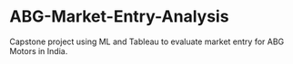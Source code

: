 # ABG-Market-Entry-Analysis
Capstone project using ML and Tableau to evaluate market entry for ABG Motors in India.
